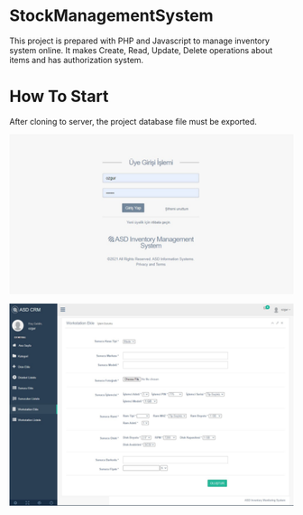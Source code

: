 # StockManagementSystem

This project is prepared with PHP and Javascript to manage inventory system online. It makes Create, Read, Update, Delete operations about items and has authorization system. 

# How To Start 

After cloning to server, the project database file must be exported. 

![alt text](https://github.com/gokselozgur5/StockManagementSystem/blob/master/assets/ims-1.jpg?raw=true)

![alt text](https://github.com/gokselozgur5/StockManagementSystem/blob/master/assets/ims-2.jpg?raw=true)
